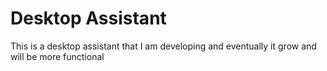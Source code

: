 # Desktop Assistant

This is a desktop assistant that I am developing and eventually it grow and will be more functional 
